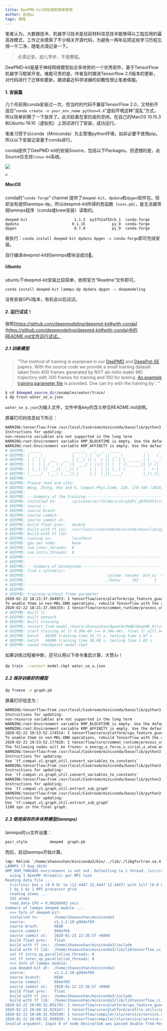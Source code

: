 ```yaml
---
title: DeePMD-kit的安装和简单使用
author: 赵旭山
tags: 随笔
---
```


笔者认为，大数据技术、机器学习技术是目前材料信息技术能够得以工程应用的最高效模式，工作之余摸索了不少相关开源代码，为避免一两年后把这些学习历程忘得一干二净，随笔点滴记录一下。

> 点滴记录，幼儿学步，不是教程。

DeePMD-kit是基于神经网络模型拟合多体势的一个优秀软件，基于TensorFlow机器学习框架开发。难能可贵的是，作者及时跟进Tensorflow 2.0版本的更新，对代码进行了迁移和更新，跟进最近科学进展的前瞻性很让笔者佩服。

#### 1. 安装篇

几个月前用conda安装过一次，但当时的代码不兼容TensorFlow 2.0，又特别不适应“`conda create -n your_env_name python=X.X`”虚拟环境这种“混乱”方式，所以简单折腾了一下放弃了。此次趁着在家抗疫的空闲，在自己的MacOS 10.15.3和Ubuntu 19.10（虚拟机）上测试进行了安装，成功运行。

笔者习惯于以conda（Miniconda）为主管理python环境，如非必要不使用pip。所以以下安装记录基于conda进行。

conda提供了DeePMD-kit的安装Source，包括以下Packages。但遗憾的是，此Source仅支持`linux-64`系统。

![](/assets/images/condaDeepmodelingSource202002221313.png)

<img src="/assets/images/deepmdOnlySupportLinux202002221318.png" style="zoom:50%;" />

##### **MacOS**

conda的“`conda forge`” channel 提供了`deepmd-kit`、`dpdata`和`dpgen`软件包，但却没有提供lammps-dp，所以deepmd-kit所得的势函数（`xxxx.pb`），是无法被常规lammps程序（conda或brew安装）读取的。

```
deepmd-kit                     1.1.3  py37h2af55cb_1  conda-forge
dpdata                        0.1.15            py_0  conda-forge
dpgen                          0.7.0            py_0  conda-forge
```

故执行：`conda install deepmd-kit dpdata dpgen -c conda-forge`即可完成安装。

自行编译deepmd-kit的lammps模块没成功🥵。

##### Ubuntu

ubuntu下deepmd-kit安装比较简单，依照官方“Readme”文件即可。

```bash
conda install deepmd-kit lammps-dp dpdata dpgen -c deepmodeling
```

没有安装GPU版本，有机会以后试试。

#### 2. 运行试试！

按照[https://github.com/deepmodeling/deepmd-kit#with-conda](https://github.com/deepmodeling/deepmd-kit#with-conda)中的README.md文件运行试试。

##### 2.1 训练模型

> "The method of training is explained in our [DeePMD](https://journals.aps.org/prl/abstract/10.1103/PhysRevLett.120.143001) and [DeepPot-SE](https://arxiv.org/abs/1805.09003) papers. With the source code we provide a small training dataset taken  from 400 frames generated by NVT ab-initio water MD trajectory with 300  frames for training and 100 for testing. [An example training parameter file](https://github.com/deepmodeling/deepmd-kit/blob/master/examples/water/train/water_se_a.json) is provided. One can try with the training by："

```bash
$ cd $deepmd_source_dir/examples/water/train/
$ dp train water_se_a.json
```

`water_se_a.json`为输入文件，文件中各key的含义参见README.md说明。

屏幕打印的信息如下所示：

```bash
WARNING:tensorflow:From /usr/local/Caskroom/miniconda/base/lib/python3.7/site-packages/tensorflow_core/python/compat/v2_compat.py:65: disable_resource_variables (from tensorflow.python.ops.variable_scope) is deprecated and will be removed in a future version.
Instructions for updating:
non-resource variables are not supported in the long term
WARNING:root:Environment variable KMP_BLOCKTIME is empty. Use the default value 0
WARNING:root:Environment variable KMP_AFFINITY is empty. Use the default value granularity=fine,verbose,compact,1,0
# DEEPMD:  _____               _____   __  __  _____           _     _  _   
# DEEPMD: |  __ \             |  __ \ |  \/  ||  __ \         | |   (_)| |  
# DEEPMD: | |  | |  ___   ___ | |__) || \  / || |  | | ______ | | __ _ | |_ 
# DEEPMD: | |  | | / _ \ / _ \|  ___/ | |\/| || |  | ||______|| |/ /| || __|
# DEEPMD: | |__| ||  __/|  __/| |     | |  | || |__| |        |   < | || |_ 
# DEEPMD: |_____/  \___| \___||_|     |_|  |_||_____/         |_|\_\|_| \__|
# DEEPMD: 
# DEEPMD: Please read and cite:
# DEEPMD: Wang, Zhang, Han and E, Comput.Phys.Comm. 228, 178-184 (2018)
# DEEPMD: 
# DEEPMD: ---Summary of the training---------------------------------------
# DEEPMD: installed to:       /private/var/folders/vh/q3d7v_q979335fcrm08vzq080000gn/T/pip-install-97l0h97e/deepmd-kit/_skbuild/macosx-10.15-x86_64-3.7/cmake-install
# DEEPMD: source :            
# DEEPMD: source brach:       
# DEEPMD: source commit:      
# DEEPMD: source commit at:   
# DEEPMD: build float prec:   double
# DEEPMD: build with tf inc:  /usr/local/Caskroom/miniconda/base/lib/python3.7/site-packages/tensorflow_core/include
# DEEPMD: build with tf lib:  
# DEEPMD: running on:         localhost
# DEEPMD: gpu per node:       None
# DEEPMD: num_inter_threads:  0
# DEEPMD: num_intra_threads:  0
# DEEPMD: -----------------------------------------------------------------
# DEEPMD: 
# DEEPMD: ---Summary of DataSystem-----------------------------------------
# DEEPMD: find 1 system(s):
# DEEPMD:                                     system  natoms  bch_sz  n_bch
# DEEPMD:                                   ../data/     192       1    300
# DEEPMD: -----------------------------------------------------------------
# DEEPMD: 
# DEEPMD: training without frame parameter
2020-02-22 18:21:37.564973: I tensorflow/core/platform/cpu_feature_guard.cc:145] This TensorFlow binary is optimized with Intel(R) MKL-DNN to use the following CPU instructions in performance critical operations:  SSE4.1 SSE4.2 AVX AVX2 FMA
To enable them in non-MKL-DNN operations, rebuild TensorFlow with the appropriate compiler flags.
2020-02-22 18:21:37.566335: I tensorflow/core/common_runtime/process_util.cc:115] Creating new thread pool with default inter op setting: 8. Tune using inter_op_parallelism_threads for best performance.
# DEEPMD: built lr
# DEEPMD: built network
# DEEPMD: built training
# DEEPMD: restart from model /Users/zhaoxushan/OpenCALPHAD/DeepMD_Kit/deepmd-kit/examples/water/train/model.ckpt
# DEEPMD: start training at lr 6.30e-04 (== 6.30e-04), final lr will be 3.58e-04
# DEEPMD: batch   46500 training time 35.71 s, testing time 1.97 s
# DEEPMD: batch   46600 training time 30.08 s, testing time 1.03 s
# DEEPMD: saved checkpoint model.ckpt
```

如果训练过程被中断，还可以用以下命令重启计算，大赞👍！

```bash
dp train --restart model.ckpt water_se_a.json
```

##### 2.2 保存训练好的模型

```bash
dp freeze -o graph.pb
```

屏幕打印信息为：

```bash
WARNING:tensorflow:From /usr/local/Caskroom/miniconda/base/lib/python3.7/site-packages/tensorflow_core/python/compat/v2_compat.py:65: disable_resource_variables (from tensorflow.python.ops.variable_scope) is deprecated and will be removed in a future version.
Instructions for updating:
non-resource variables are not supported in the long term
WARNING:root:Environment variable KMP_BLOCKTIME is empty. Use the default value 0
WARNING:root:Environment variable KMP_AFFINITY is empty. Use the default value granularity=fine,verbose,compact,1,0
2020-02-22 19:53:52.174514: I tensorflow/core/platform/cpu_feature_guard.cc:145] This TensorFlow binary is optimized with Intel(R) MKL-DNN to use the following CPU instructions in performance critical operations:  SSE4.1 SSE4.2 AVX AVX2 FMA
To enable them in non-MKL-DNN operations, rebuild TensorFlow with the appropriate compiler flags.
2020-02-22 19:53:52.177828: I tensorflow/core/common_runtime/process_util.cc:115] Creating new thread pool with default inter op setting: 8. Tune using inter_op_parallelism_threads for best performance.
The following nodes will be frozen: o_energy,o_force,o_virial,o_atom_energy,o_atom_virial,descrpt_attr/rcut,descrpt_attr/ntypes,fitting_attr/dfparam,fitting_attr/daparam,model_attr/tmap,model_attr/model_type
WARNING:tensorflow:From /usr/local/Caskroom/miniconda/base/lib/python3.7/site-packages/deepmd/freeze.py:91: convert_variables_to_constants (from tensorflow.python.framework.graph_util_impl) is deprecated and will be removed in a future version.
Instructions for updating:
Use `tf.compat.v1.graph_util.convert_variables_to_constants`
WARNING:tensorflow:From /usr/local/Caskroom/miniconda/base/lib/python3.7/site-packages/deepmd/freeze.py:91: convert_variables_to_constants (from tensorflow.python.framework.graph_util_impl) is deprecated and will be removed in a future version.
Instructions for updating:
Use `tf.compat.v1.graph_util.convert_variables_to_constants`
WARNING:tensorflow:From /usr/local/Caskroom/miniconda/base/lib/python3.7/site-packages/tensorflow_core/python/framework/graph_util_impl.py:275: extract_sub_graph (from tensorflow.python.framework.graph_util_impl) is deprecated and will be removed in a future version.
Instructions for updating:
Use `tf.compat.v1.graph_util.extract_sub_graph`
WARNING:tensorflow:From /usr/local/Caskroom/miniconda/base/lib/python3.7/site-packages/tensorflow_core/python/framework/graph_util_impl.py:275: extract_sub_graph (from tensorflow.python.framework.graph_util_impl) is deprecated and will be removed in a future version.
Instructions for updating:
Use `tf.compat.v1.graph_util.extract_sub_graph`
1108 ops in the final graph.
```



##### 2.3 使用保存的多体势模型(lammps)

lammps的`in`文件设置：

```bash
pair_style			deepmd	graph.pb
```

而后，启动lammps开始计算。

```bash
lmp: Relink `/home/zhaoxushan/miniconda3/bin/../lib/./libgfortran.so.4' with `/lib/x86_64-linux-gnu/librt.so.1' for IFUNC symbol `clock_gettime'
LAMMPS (7 Aug 2019)
OMP_NUM_THREADS environment is not set. Defaulting to 1 thread. (src/comm.cpp:93)
  using 1 OpenMP thread(s) per MPI task
Reading data file ...
  triclinic box = (0 0 0) to (12.4447 12.4447 12.4447) with tilt (0 0 0)
  1 by 1 by 1 MPI processor grid
  reading atoms ...
  192 atoms
  read_data CPU = 0.00268483 secs
Summary of lammps deepmd module ...
  >>> Info of deepmd-kit:
  installed to:       /home/zhaoxushan/miniconda3
  source:             v1.1.2-10-g984ef69
  source brach:       HEAD
  source commit:      984ef69
  source commit at:   2020-01-23 22:36:57 +0800
  build float prec:   float
  build with tf inc:  /home/zhaoxushan/miniconda3/include
  build with tf lib:  /home/zhaoxushan/miniconda3/lib/libtensorflow_cc.so;/home/zhaoxushan/miniconda3/lib/libtensorflow_framework.so
  set tf intra_op_parallelism_threads: 0
  set tf inter_op_parallelism_threads: 0
  >>> Info of lammps module:
  use deepmd-kit at:  /home/zhaoxushan/miniconda3
  source:             v1.1.2-10-g984ef69
  source branch:      HEAD
  source commit:      984ef69
  source commit at:   2020-01-23 22:36:57 +0800
  build float prec:   float
  build with tf inc:  /home/zhaoxushan/miniconda3/include
  build with tf lib:  /home/zhaoxushan/miniconda3/lib/libtensorflow_cc.so;/home/zhaoxushan/miniconda3/lib/libtensorflow_framework.so
2020-02-22 20:00:32.891793: I tensorflow/core/platform/cpu_feature_guard.cc:142] Your CPU supports instructions that this TensorFlow binary was not compiled to use: SSE4.1 SSE4.2 AVX AVX2 FMA
2020-02-22 20:00:32.929247: I tensorflow/core/platform/profile_utils/cpu_utils.cc:94] CPU Frequency: 2303980000 Hz
2020-02-22 20:00:32.930590: I tensorflow/compiler/xla/service/service.cc:168] XLA service 0x564604199420 executing computations on platform Host. Devices:
2020-02-22 20:00:32.930929: I tensorflow/compiler/xla/service/service.cc:175]   StreamExecutor device (0): Host, Default Version
Invalid argument: Input 0 of node DescrptSeA was passed double from Reshape_2:0 incompatible with expected float.
```



